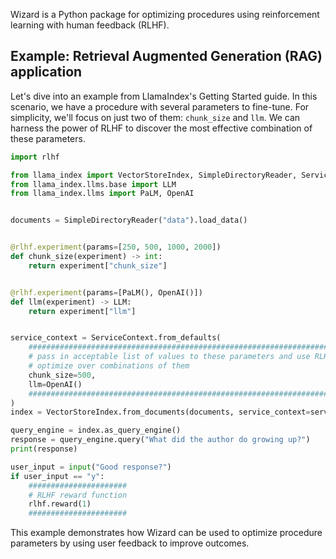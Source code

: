 Wizard is a Python package for optimizing procedures using reinforcement learning with human feedback (RLHF).

## Example: Retrieval Augmented Generation (RAG) application

Let's dive into an example from LlamaIndex's Getting Started guide. In this scenario, we have a procedure with several parameters to fine-tune. For simplicity, we'll focus on just two of them: `chunk_size` and `llm`. We can harness the power of RLHF to discover the most effective combination of these parameters.

```Python
import rlhf

from llama_index import VectorStoreIndex, SimpleDirectoryReader, ServiceContext
from llama_index.llms.base import LLM
from llama_index.llms import PaLM, OpenAI


documents = SimpleDirectoryReader("data").load_data()


@rlhf.experiment(params=[250, 500, 1000, 2000])
def chunk_size(experiment) -> int:
    return experiment["chunk_size"]


@rlhf.experiment(params=[PaLM(), OpenAI()])
def llm(experiment) -> LLM:
    return experiment["llm"]


service_context = ServiceContext.from_defaults(
    #######################################################################
    # pass in acceptable list of values to these parameters and use RLHF to
    # optimize over combinations of them
    chunk_size=500,
    llm=OpenAI()
    #######################################################################
)
index = VectorStoreIndex.from_documents(documents, service_context=service_context)

query_engine = index.as_query_engine()
response = query_engine.query("What did the author do growing up?")
print(response)

user_input = input("Good response?")
if user_input == "y":
    ######################
    # RLHF reward function
    rlhf.reward(1)
    ######################
```

This example demonstrates how Wizard can be used to optimize procedure parameters by using user feedback to improve outcomes.

